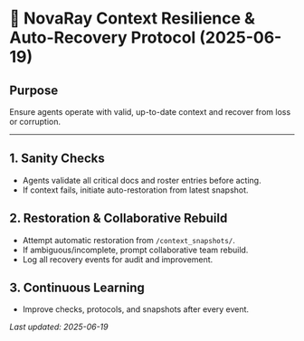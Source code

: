 # 🌟 NovaRay Context Resilience & Auto-Recovery Protocol (2025-06-19)

## Purpose
Ensure agents operate with valid, up-to-date context and recover from loss or corruption.

---

## 1. Sanity Checks
- Agents validate all critical docs and roster entries before acting.
- If context fails, initiate auto-restoration from latest snapshot.

## 2. Restoration & Collaborative Rebuild
- Attempt automatic restoration from `/context_snapshots/`.
- If ambiguous/incomplete, prompt collaborative team rebuild.
- Log all recovery events for audit and improvement.

## 3. Continuous Learning
- Improve checks, protocols, and snapshots after every event.

_Last updated: 2025-06-19_